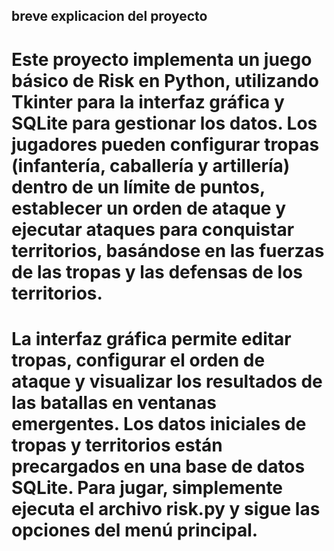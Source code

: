## breve explicacion del proyecto
# Este proyecto implementa un juego básico de Risk en Python, utilizando Tkinter para la interfaz gráfica y SQLite para gestionar los datos. Los jugadores pueden configurar tropas (infantería, caballería y artillería) dentro de un límite de puntos, establecer un orden de ataque y ejecutar ataques para conquistar territorios, basándose en las fuerzas de las tropas y las defensas de los territorios.
# La interfaz gráfica permite editar tropas, configurar el orden de ataque y visualizar los resultados de las batallas en ventanas emergentes. Los datos iniciales de tropas y territorios están precargados en una base de datos SQLite. Para jugar, simplemente ejecuta el archivo risk.py y sigue las opciones del menú principal.
